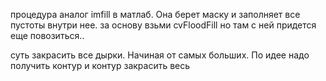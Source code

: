 процедура аналог imfill в матлаб.
Она берет маску и заполняет все пустоты внутри нее.
за основу взьми cvFloodFill  но там с ней придется еще повозиться..

суть закрасить все дырки. Начиная от самых больших. По идее надо получить контур и контур закрасить весь